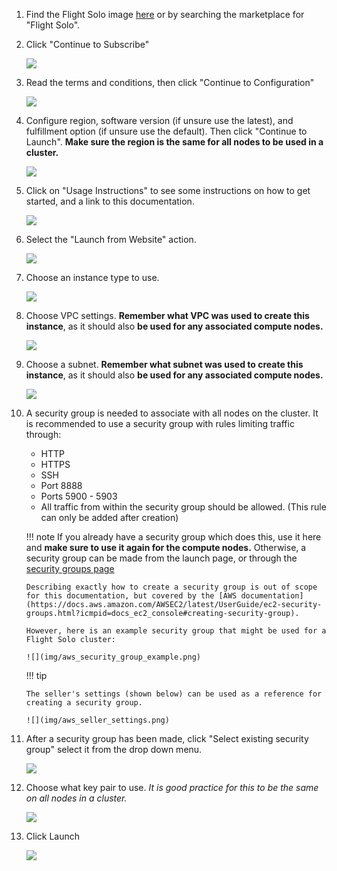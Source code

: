 
1. Find the Flight Solo image [here](https://alces-flight.com/solo/aws) or by searching the marketplace for "Flight Solo".

2. Click "Continue to Subscribe"

    ![](img/aws_continue_subscribe.png)

3. Read the terms and conditions, then click "Continue to Configuration"

    ![](img/aws_continue_configure.png)

4. Configure region, software version (if unsure use the latest), and fulfillment option (if unsure use the default). Then click "Continue to Launch". **Make sure the region is the same for all nodes to be used in a cluster.**

    ![](img/aws_continue_launch.png)

5. Click on "Usage Instructions" to see some instructions on how to get started, and a link to this documentation.

    ![](img/aws_launch_usage.png)


6. Select the "Launch from Website" action.

    ![](img/aws_launch_action.png)


7. Choose an instance type to use.

    ![](img/aws_instance_type.png)


8. Choose VPC settings. **Remember what VPC was used to create this instance**, as it should also **be used for any associated compute nodes.**

    ![](img/aws_vpc_settings.png)


9. Choose a subnet. **Remember what subnet was used to create this instance**, as it should also **be used for any associated compute nodes.**

    ![](img/aws_subnet_settings.png)

10. A security group is needed to associate with all nodes on the cluster. It is recommended to use a security group with rules limiting traffic through:

    - HTTP
    - HTTPS
    - SSH
    - Port 8888
    - Ports 5900 - 5903
    - All traffic from within the security group should be allowed. (This rule can only be added after creation)


    !!! note
         If you already have a security group which does this, use it here and **make sure to use it again for the compute nodes.** Otherwise, a security group can be made from the launch page, or through the [security groups page](https://eu-west-2.console.aws.amazon.com/ec2/home?region=eu-west-2#SecurityGroups:)

        Describing exactly how to create a security group is out of scope for this documentation, but covered by the [AWS documentation](https://docs.aws.amazon.com/AWSEC2/latest/UserGuide/ec2-security-groups.html?icmpid=docs_ec2_console#creating-security-group).

        However, here is an example security group that might be used for a Flight Solo cluster:

        ![](img/aws_security_group_example.png)

    !!! tip

        The seller's settings (shown below) can be used as a reference for creating a security group.

        ![](img/aws_seller_settings.png)

11. After a security group has been made, click "Select existing security group" select it from the drop down menu.

    ![](img/aws_security_group.png)

12. Choose what key pair to use. *It is good practice for this to be the same on all nodes in a cluster.*

    ![](img/aws_keypair_settings.png)

13. Click Launch

    ![](img/aws_login_launched.png)
